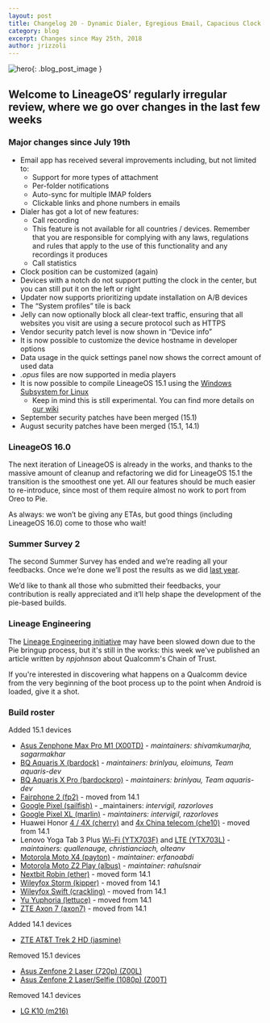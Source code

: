 ```yaml
---
layout: post
title: Changelog 20 - Dynamic Dialer, Egregious Email, Capacious Clock
category: blog
excerpt: Changes since May 25th, 2018
author: jrizzoli
---
```


![hero]({{site.baseurl}}/images/2018-09-17/hero.svg){: .blog_post_image }

## Welcome to LineageOS’ regularly irregular review, where we go over changes in the last few weeks

### Major changes since July 19th

* Email app has received several improvements including, but not limited to:
  * Support for more types of attachment
  * Per-folder notifications
  * Auto-sync for multiple IMAP folders
  * Clickable links and phone numbers in emails
* Dialer has got a lot of new features:
  * Call recording
  * This feature is not available for all countries / devices. Remember that you are responsible for complying with any laws, regulations and rules that apply to the use of this functionality and any recordings it produces
  * Call statistics
* Clock position can be customized (again)
* Devices with a notch do not support putting the clock in the center, but you can still put it on the left or right
* Updater now supports prioritizing update installation on A/B devices
* The “System profiles” tile is back
* Jelly can now optionally block all clear-text traffic, ensuring that all websites you visit are using a secure protocol such as HTTPS
* Vendor security patch level is now shown in “Device info”
* It is now possible to customize the device hostname in developer options
* Data usage in the quick settings panel now shows the correct amount of used data
* _.opus_ files are now supported in media players
* It is now possible to compile LineageOS 15.1 using the [Windows Subsystem for Linux](https://docs.microsoft.com/en-us/windows/wsl/about)
  * Keep in mind this is still experimental. You can find more details on [our wiki](https://wiki.lineageos.org)
* September security patches have been merged (15.1)
* August security patches have been merged (15.1, 14.1)

### LineageOS 16.0

The next iteration of LineageOS is already in the works, and thanks to the massive amount of cleanup and refactoring we did for LineageOS 15.1 the transition is the smoothest one yet.
All our features should be much easier to re-introduce, since most of them require almost no work to port from Oreo to Pie.

As always: we won’t be giving any ETAs, but good things (including LineageOS 16.0) come to those who wait!

### Summer Survey 2

The second Summer Survey has ended and we’re reading all your feedbacks. Once we’re done we’ll post the results as we did [last year]({{site.baseurl}}Summer-Survey-Results/).

We’d like to thank all those who submitted their feedbacks, your contribution is really appreciated and it’ll help shape the development of the pie-based builds.

### Lineage Engineering

The [Lineage Engineering initiative]({{site.baseurl}}/engineering/) may have been slowed down due to the Pie bringup process,
but it's still in the works: this week we've published an article written by _npjohnson_ about Qualcomm's Chain of Trust.

If you're interested in discovering what happens on a Qualcomm device from the very beginning of the boot process up to the point when Android is loaded, give it a shot.

### Build roster

Added 15.1 devices

* [Asus Zenphone Max Pro M1 (X00TD)](https://wiki.lineageos.org/devices/X00TD) - _maintainers: shivamkumarjha, sagarmakhar_
* [BQ Aquaris X (bardock)](https://wiki.lineageos.org/devices/bardock) - _maintainers: brinlyau, eloimuns, Team aquaris-dev_
* [BQ Aquaris X Pro (bardockpro)](https://wiki.lineageos.org/devices/bardockpro) - _maintainers: brinlyau, Team aquaris-dev_
* [Fairphone 2 (fp2)](https://wiki.lineageos.org/devices/fp2) - moved from 14.1
* [Google Pixel (sailfish)](https://wiki.lineageos.org/devices/sailfish) - _maintainers: _intervigil, razorloves_
* [Google Pixel XL (marlin)](https://wiki.lineageos.org/devices/marlin) - _maintainers: intervigil, razorloves_
* Huawei Honor [4 / 4X (cherry)](https://wiki.lineageos.org/devices/cherry) and [4x China telecom (che10)](https://wiki.lineageos.org/devices/che10) - moved from 14.1
* Lenovo Yoga Tab 3 Plus [Wi-Fi (YTX703F)](https://wiki.lineageos.org/devices/YTX703F) and [LTE (YTX703L)](https://wiki.lineageos.org/devices/YTX703L) - _maintainers: quallenauge, christianciach, olteanv_
* [Motorola Moto X4 (payton)](https://wiki.lineageos.org/devices/payton) - _maintainer: erfanoabdi_
* [Motorola Moto Z2 Play (albus)](https://wiki.lineageos.org/devices/albus) - _maintainer: rahulsnair_
* [Nextbit Robin (ether)](https://wiki.lineageos.org/devices/ether) - moved form 14.1
* [Wileyfox Storm (kipper)](https://wiki.lineageos.org/devices/kipper) - moved from 14.1
* [Wileyfox Swift (crackling)](https://wiki.lineageos.org/devices/crackling) - moved from 14.1
* [Yu Yuphoria (lettuce)](https://wiki.lineageos.org/devices/lettuce) - moved from 14.1
* [ZTE Axon 7 (axon7)](https://wiki.lineageos.org/devices/axon7) - moved from 14.1

Added 14.1 devices

* [ZTE AT&T Trek 2 HD (jasmine)](https://wiki.lineageos.org/devices/jasmine)

Removed 15.1 devices

* [Asus Zenfone 2 Laser (720p) (Z00L)](https://wiki.lineageos.org/devices/Z00L)
* [Asus Zenfone 2 Laser/Selfie (1080p) (Z00T)](https://wiki.lineageos.org/devices/Z00T)

Removed 14.1 devices

* [LG K10 (m216)](https://wiki.lineageos.org/devices/m216)
